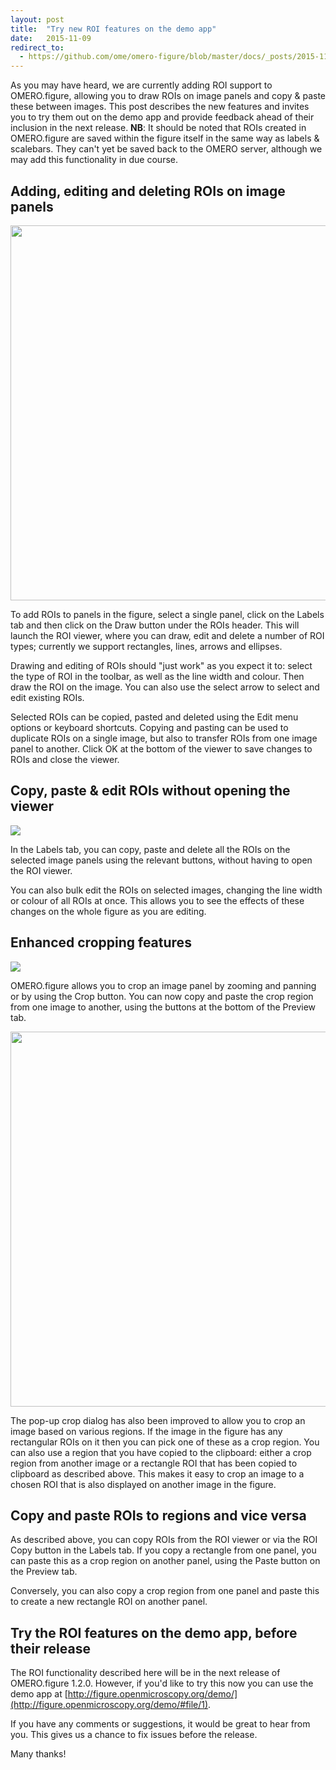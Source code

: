 ```yaml
---
layout: post
title:  "Try new ROI features on the demo app"
date:   2015-11-09
redirect_to:
  - https://github.com/ome/omero-figure/blob/master/docs/_posts/2015-11-09-try-new-roi-features-on-the-demo-app.markdown
---
```


As you may have heard, we are currently adding ROI support to OMERO.figure, allowing
you to draw ROIs on image panels and copy & paste these between images.
This post describes the new features and invites you to try them out on the demo app
and provide feedback ahead of their inclusion in the next release.
**NB**: It should be noted that ROIs created in OMERO.figure are saved within the figure
itself in the same way as labels & scalebars. They can't yet be saved back to the
OMERO server, although we may add this functionality in due course.

<h2>Adding, editing and deleting ROIs on image panels</h2>

<img src="https://cloud.githubusercontent.com/assets/900055/9478881/5894a230-4b72-11e5-91c7-6ac2237a0a67.png" 
  style="width:600px"/>

To add ROIs to panels in the figure, select a single panel, click on the Labels tab
and then click on the Draw button under the ROIs header.
This will launch the ROI viewer, where you can draw, edit and delete a number of ROI
types; currently we support rectangles, lines, arrows and ellipses.

Drawing and editing of ROIs should "just work" as you expect it to: select the type
of ROI in the toolbar, as well as the line width and colour. Then draw the ROI on the image.
You can also use the select arrow to select and edit existing ROIs.

Selected ROIs can be copied, pasted and deleted using the Edit menu options or keyboard shortcuts.
Copying and pasting can be used to duplicate ROIs on a single image, but also to
transfer ROIs from one image panel to another.
Click OK at the bottom of the viewer to save changes to ROIs and close the viewer.


<h2>Copy, paste & edit ROIs without opening the viewer</h2>

<img src="https://cloud.githubusercontent.com/assets/900055/10795887/a4121e06-7d93-11e5-9955-97aa4adf2592.png"/>

In the Labels tab, you can copy, paste and delete all the ROIs on the selected
image panels using the relevant buttons, without having to open the ROI viewer.

You can also bulk edit the ROIs on selected images, changing the line width
or colour of all ROIs at once.
This allows you to see the effects of these changes on the whole figure as you
are editing.


<h2>Enhanced cropping features</h2>

<img src="https://cloud.githubusercontent.com/assets/900055/10805078/2d8bdec2-7dc3-11e5-9eb1-04bbef95817b.png"/>

OMERO.figure allows you to crop an image panel by zooming and panning or by using the Crop button.
You can now copy and paste the crop region from one image to another,
using the buttons at the bottom of the Preview tab.

<img src="https://cloud.githubusercontent.com/assets/900055/10986059/8bee2720-841e-11e5-8616-081cf40ad4da.png"
  style="width:600px"/>

The pop-up crop dialog has also been improved to allow you to crop an image based on
various regions. If the image in the figure has any rectangular ROIs on it then you
can pick one of these as a crop region. You can also use a region that you
have copied to the clipboard: either a crop region from another image or a rectangle ROI
that has been copied to clipboard as described above.
This makes it easy to crop an image to a chosen ROI that is also displayed
on another image in the figure.


<h2>Copy and paste ROIs to regions and vice versa</h2>

As described above, you can copy ROIs from the ROI viewer or via the ROI Copy button
in the Labels tab. If you copy a rectangle from one panel, you can paste this
as a crop region on another panel, using the Paste button on the Preview tab.

Conversely, you can also copy a crop region from one panel and paste this to create
a new rectangle ROI on another panel.


<h2>Try the ROI features on the demo app, before their release</h2>

The ROI functionality described here will be in the next release of OMERO.figure 1.2.0.
However, if you'd like to try this now you can use the demo app at
[http://figure.openmicroscopy.org/demo/](http://figure.openmicroscopy.org/demo/#file/1).

If you have any comments or suggestions, it would be great to hear from you.
This gives us a chance to fix issues before the release.

 Many thanks!

